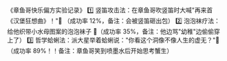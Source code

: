 《章鱼哥快乐偏方实验记录》
1️⃣ 竖笛攻击法：在章鱼哥吹竖笛时大喊"再来首《汉堡狂想曲》！"🎵 （成功率 12%，备注：会被竖笛砸出包）
2️⃣ 泡泡袜疗法：给他织带小水母图案的泡泡袜子 🧦（成功率 35%，备注：他边骂"幼稚"边偷偷穿上了）
3️⃣ 哲学蛤蜊法：派大星举着蛤蜊说："你看这个洞像不像人生的虚无？"🦪（成功率 89%！！备注：章鱼哥笑到喷墨水后开始思考蟹生）
